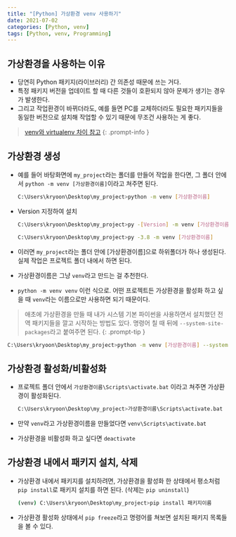 ```yaml
---
title: "[Python] 가상환경 venv 사용하기"
date: 2021-07-02
categories: [Python, venv]
tags: [Python, venv, Programming]
---
```


## 가상환경을 사용하는 이유

- 당연히 Python 패키지(라이브러리) 간 의존성 때문에 쓰는 거다.
- 특정 패키지 버전을 업데이트 할 때 다른 것들이 호환되지 않아 문제가 생기는 경우가 발생한다.
- 그리고 작업환경이 바뀌더라도, 예를 들면 PC를 교체하더라도 필요한 패키지들을 동일한 버전으로 설치해 작업할 수 있기 때문에 무조건 사용하는 게 좋다.

> [venv와 virtualenv 차이 참고](https://kyungryeol-yoon.github.io/posts/python-venv-virtualenv/)
{: .prompt-info }

## 가상환경 생성

- 예를 들어 바탕화면에 `my_project`라는 폴더를 만들어 작업을 한다면, 그 폴더 안에서 `python -m venv [가상환경이름]`이라고 쳐주면 된다.
  ```bash
  C:\Users\kryoon\Desktop\my_project>python -m venv [가상환경이름]
  ```

- Version 지정하여 설치

  ```bash
  C:\Users\kryoon\Desktop\my_project>py -[Version] -m venv [가상환경이름]

  C:\Users\kryoon\Desktop\my_project>py -3.8 -m venv [가상환경이름]
  ```

- 이러면 `my_project`라는 폴더 안에 [가상환경이름]으로 하위폴더가 하나 생성된다. 실제 작업은 프로젝트 폴더 내에서 하면 된다.
- 가상환경이름은 그냥 `venv`라고 만드는 걸 추천한다.
- `python -m venv venv` 이런 식으로. 어떤 프로젝트든 가상환경을 활성화 하고 싶을 때 `venv`라는 이름으로만 사용하면 되기 때문이다.

> 애초에 가상환경을 만들 때 내가 시스템 기본 파이썬을 사용하면서 설치했던 전역 패키지들을 깔고 시작하는 방법도 있다. 명령어 칠 때 뒤에 `--system-site-packages`라고 붙여주면 된다.
{: .prompt-tip }

```bash
C:\Users\kryoon\Desktop\my_project>python -m venv [가상환경이름] --system-site-packages
```

## 가상환경 활성화/비활성화

- 프로젝트 폴더 안에서 `가상환경이름\Scripts\activate.bat` 이라고 쳐주면 가상환경이 활성화된다.
  ```bash
  C:\Users\kryoon\Desktop\my_project>가상환경이름\Scripts\activate.bat
  ```

- 만약 `venv`라고 가상환경이름을 만들었다면 `venv\Scripts\activate.bat`

- 가상환경을 비활성화 하고 싶다면 `deactivate`

## 가상환경 내에서 패키지 설치, 삭제

- 가상환경 내에서 패키지를 설치하려면, 가상환경을 활성화 한 상태에서 평소처럼 `pip install`로 패키지 설치를 하면 된다. (삭제는 `pip uninstall`)
  ```bash
  (venv) C:\Users\kryoon\Desktop\my_project>pip install 패키지이름
  ```

- 가상환경 활성화 상태에서 `pip freeze`라고 명령어를 쳐보면 설치된 패키지 목록들을 볼 수 있다.